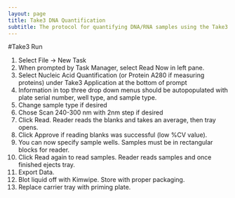 ```yaml
---
layout: page
title: Take3 DNA Quantification
subtitle: The protocol for quantifying DNA/RNA samples using the Take3
---
```


#Take3 Run
1. Select File -> New Task
2. When prompted by Task Manager, select Read Now in left pane.
3. Select Nucleic Acid Quantification (or Protein A280 if measuring proteins) under Take3 Application at the bottom of prompt
4. Information in top three drop down menus should be autopopulated with plate serial number, well type, and sample type.
5. Change sample type if desired
6. Chose Scan 240-300 nm with 2nm step if desired
7. Click Read. Reader reads the blanks and takes an average, then tray opens.
8. Click Approve if reading blanks was successful (low %CV value).
9. You can now specify sample wells. Samples must be in rectangular blocks for reader. 
10. Click Read again to read samples. Reader reads samples and once finished ejects tray.
11. Export Data.
12. Blot liquid off with Kimwipe. Store with proper packaging.
12. Replace carrier tray with priming plate.

